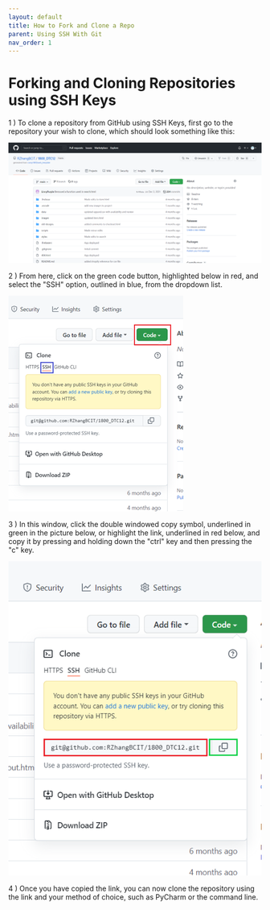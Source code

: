 ```yaml
---
layout: default
title: How to Fork and Clone a Repo
parent: Using SSH With Git
nav_order: 1
---
```


# Forking and Cloning Repositories using SSH Keys

1 ) To clone a repository from GitHub using SSH Keys, first go to the repository your wish to clone, which should look something like this:

![](../../assets/images/github%20repo.png)

2 ) From here, click on the green code button, highlighted below in red, and select the "SSH" option, outlined in blue, from the dropdown list.

![](../../assets/images/SSH%20option.png)

3 ) In this window, click the double windowed copy symbol, underlined in green in the picture below, or highlight the link, underlined in red below, and copy it by pressing and holding down the "ctrl" key and then pressing the "c" key.

![](../../assets/images/copy%20github%20link.png)

4 ) Once you have copied the link, you can now clone the repository using the link and your method of choice, such as PyCharm or the command line.